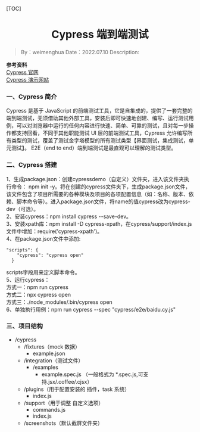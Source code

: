 [TOC]

<h1 align="center">Cypress 端到端测试</h1>

> By：weimenghua
> Date：2022.07.10
> Description:

**参考资料**  
[Cypress 官网](https://docs.cypress.io/)    
[Cypress 演示网站](https://example.cypress.io/)


### 一、Cypress 简介
Cypress 是基于 JavaScript 的前端测试工具，它是自集成的，提供了一套完整的端到端测试，无须借助其他外部工具，安装后即可快速地创建、编写、运行测试用例，可以对浏览器中运行的任何内容进行快速、简单、可靠的测试，且对每一步操作都支持回看，不同于其他职能测试 UI 层的前端测试工具，Cypress 允许编写所有类型的测试，覆盖了测试金字塔模型的所有测试类型【界面测试，集成测试，单元测试】。
E2E（end to end）端到端测试是最直观可以理解的测试类型。



### 二、Cypress 搭建
1、生成package.json：创建cypressdemo（自定义）文件夹，进入该文件夹执行命令： npm init -y。将在创建的cypress文件夹下，生成package.json文件，该文件包含了项目所需要的各种模块及项目的各项配置信息（如：名称、版本、依赖、脚本命令等）。进入package.json文件，将name的值cypress改为cypress-dev（可选）。  
2、安装cypress：npm install cypress --save-dev。  
3、安装xpath库：npm install -D cypress-xpath，在cypress/support/index.js文件中增加：require('cypress-xpath')。  
4、在package.json文件中添加:  
```
"scripts": {
    "cypress": "cypress open"
  }
```
scripts字段用来定义脚本命令。  
5、运行cypress：  
方式一：npm run cypress  
方式二：npx cypress open  
方式三：./node_modules/.bin/cypress open  
6、单独执行用例：npm run cypress --spec "cypress/e2e/baidu.cy.js"


### 三、项目结构
- /cypress
  - /fixtures（mock 数据）
    - example.json
  - /integration（测试文件）
    - /examples
      - example.spec.js （一般格式为 *.spec.js,可支持.jsx/.coffee/.cjsx）
  - /plugins（用于配置安装的 插件，task 系统）
    - index.js
  - /support（用于调整 自定义选项）
    - commands.js
    - index.js
  - /screenshots（默认截屏文件夹）
